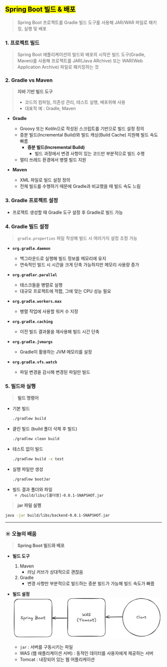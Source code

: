 ## <mark color="#fbc956">Spring Boot 빌드 & 배포</mark>

> Spring Boot 프로젝트를 Gradle 빌드 도구를 사용해 JAR/WAR 파일로 패키징, 실행 및 배포

### 1. 프로젝트 빌드

> Spring Boot 애플리케이션의 빌드와 배포의 시작은 빌드 도구(Gradle, Maven)를 사용해 프로젝트를 JAR(Java ARchive) 또는 WAR(Web Application Archive) 파일로 패키징하는 것

### 2. Gradle vs Maven

> **자바 기반 빌드 도구**
>
> - 코드의 컴파일, 의존성 관리, 테스트 실행, 배포위해 사용
> - 대표적 예 : Gradle, Maven

- **Gradle**

  - Groovy 또는 Kotiln으로 작성된 스크립트를 기반으로 빌드 설정 정의
  - 증분 빌드(Incremental Build)와 빌드 캐싱(Build Cache) 지원해 빌드 속도 빠름
    - **증분 빌드(Incremental Build)**
      - 빌드 과정에서 변경 사항이 있는 코드만 부분적으로 빌드 수행
  - 멀티 쓰레드 환경에서 병렬 빌드 지원

- **Maven**
  - XML 파일로 빌드 설정 정의
  - 전체 빌드를 수행하기 때문에 Gradle과 비교했을 때 빌드 속도 느림

### 3. Gradle 프로젝트 설정

- 프로젝트 생성할 때 Gradle 도구 설정 후 Gradle로 빌드 가능

### 4. Gradle 빌드 설정

> `gradle.properties` 파일 작성해 빌드 시 여러가지 설정 조정 가능

- **`org.gradle.daemon`**

  - 백그라운드로 실행해 빌드 정보를 메모리에 유지
  - 연속적인 빌드 시 시간을 크게 단축 가능하지만 메모리 사용량 증가

- **`org.gradler.parallel`**

  - 태스크들을 병렬로 실행
  - 대규모 프로젝트에 적합, 그에 맞는 CPU 성능 필요

- **`org.gradle.workers.max`**

  - 병렬 작업에 사용할 워커 수 지정

- **`org.gradle.caching`**

  - 이전 빌드 결과물을 재사용해 빌드 시간 단축

- **`org.gradle.jvmargs`**

  - Gradle이 활용하는 JVM 메모리를 설정

- **`org.gradle.vfs.watch`**
  - 파일 변경을 감시해 변경된 파일만 빌드

### 5. 빌드와 실행

> **빌드 명령어**

- 기본 빌드
  ```bash
  ./gradlew build
  ```
- 클린 빌드 (build 폴더 삭제 후 빌드)
  ```bash
  ./gradlew clean build
  ```
- 테스트 없이 빌드
  ```bash
  ./gradlew build -x test
  ```
- 실행 파일만 생성
  ```bash
  ./gradlew bootJar
  ```
- 빌드 결과 폴더와 파일
  - `/build/libs/[폴더명]-0.0.1-SNAPSHOT.jar`

> **jar 파일 실행**

```bash
java -jar build/libs/backend-0.0.1-SNAPSHOT.jar
```

---

### ☀️ 오늘의 배움

> **Spring Boot 빌드와 배포**

- **빌드 도구**

  1. Maven
     - 러닝 커브가 상대적으로 괜찮음
  2. Gradle
     - 변경 사항만 부분적으로 빌드하는 증분 빌드가 가능해 빌드 속도가 빠름

- **빌드 설정**
  ![image.png](/sesac/assets/day65_2.png)
  - `jar` : 서버를 구동시키는 파일
  - WAS (웹 애플리케이션 서버) : 동적인 데이터를 사용자에게 제공하는 서버
  - Tomcat : 내장되어 있는 웹 어플리케이션
